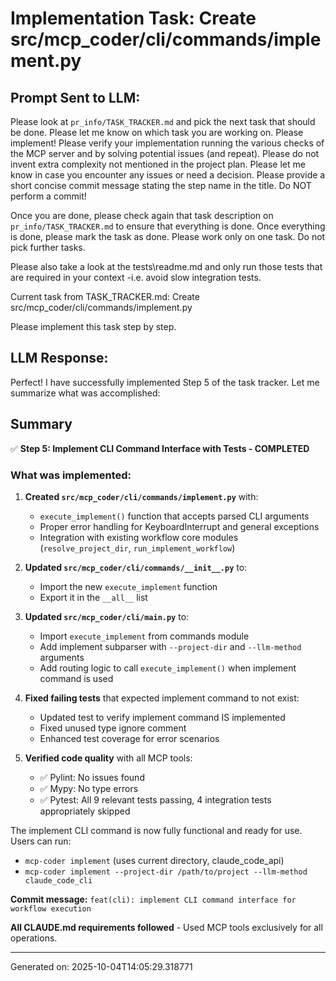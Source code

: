 # Implementation Task: Create src/mcp_coder/cli/commands/implement.py

## Prompt Sent to LLM:
Please look at `pr_info/TASK_TRACKER.md` and pick the next task that should be done.
Please let me know on which task you are working on.
Please implement!
Please verify your implementation running the various checks of the MCP server and by solving potential issues (and repeat).
Please do not invent extra complexity not mentioned in the project plan.
Please let me know in case you encounter any issues or need a decision.
Please provide a short concise commit message stating the step name in the title. Do NOT perform a commit!

Once you are done, please check again that task description on `pr_info/TASK_TRACKER.md` to ensure that everything is done.
Once everything is done, please mark the task as done.
Please work only on one task. Do not pick further tasks.

Please also take a look at the tests\readme.md and only run those tests that are required in your context -i.e. avoid slow integration tests.

Current task from TASK_TRACKER.md: Create src/mcp_coder/cli/commands/implement.py

Please implement this task step by step.

## LLM Response:
Perfect! I have successfully implemented Step 5 of the task tracker. Let me summarize what was accomplished:

## Summary

✅ **Step 5: Implement CLI Command Interface with Tests - COMPLETED**

### What was implemented:

1. **Created `src/mcp_coder/cli/commands/implement.py`** with:
   - `execute_implement()` function that accepts parsed CLI arguments 
   - Proper error handling for KeyboardInterrupt and general exceptions
   - Integration with existing workflow core modules (`resolve_project_dir`, `run_implement_workflow`)

2. **Updated `src/mcp_coder/cli/commands/__init__.py`** to:
   - Import the new `execute_implement` function
   - Export it in the `__all__` list

3. **Updated `src/mcp_coder/cli/main.py`** to:
   - Import `execute_implement` from commands module
   - Add implement subparser with `--project-dir` and `--llm-method` arguments  
   - Add routing logic to call `execute_implement()` when implement command is used

4. **Fixed failing tests** that expected implement command to not exist:
   - Updated test to verify implement command IS implemented
   - Fixed unused type ignore comment
   - Enhanced test coverage for error scenarios

5. **Verified code quality** with all MCP tools:
   - ✅ Pylint: No issues found
   - ✅ Mypy: No type errors  
   - ✅ Pytest: All 9 relevant tests passing, 4 integration tests appropriately skipped

The implement CLI command is now fully functional and ready for use. Users can run:
- `mcp-coder implement` (uses current directory, claude_code_api)
- `mcp-coder implement --project-dir /path/to/project --llm-method claude_code_cli`

**Commit message:** `feat(cli): implement CLI command interface for workflow execution`

**All CLAUDE.md requirements followed** - Used MCP tools exclusively for all operations.

---
Generated on: 2025-10-04T14:05:29.318771